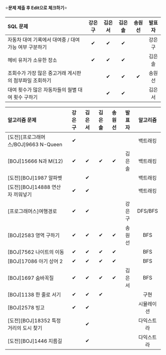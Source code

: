 ⭐**문제 제출 후 Edit으로 체크하기**⭐

|SQL 문제                                               |강은구|김은서|김은솔|송원선|발표자|
|:------------------------------------------------------|:----:|:----:|:----:|:----:|:-----:|
|자동차 대여 기록에서 대여중 / 대여 가능 여부 구분하기      |   ✔ |  ✔   |  ✔  |      | 강은구 |
|헤비 유저가 소유한 장소                                  | ✔   |   ✔  |  ✔  |      | 김은솔 |
|조회수가 가장 많은 중고거래 게시판의 첨부파일 조회하기     |      |   ✔  |   ✔  |  ✔    | 송원선 |
|대여 횟수가 많은 자동차들의 월별 대여 횟수 구하기          |      |   ✔  |  ✔  |      | 김은서 |

|알고리즘 문제                              |강은구|김은서|김은솔|송원선|발표자|알고리즘|
|:------------------------------------------|:----:|:----:|:----:|:----:|:----:|:------:|
|[도전][프로그래머스/BOJ]9663 N-Queen       |  ✔  |      |      |      |      |백트래킹|
|[BOJ]15666 N과 M(12)                      |  ✔  |  ✔   |   ✔ |   ✔   | 김은솔|백트래킹|
|[도전][BOJ]1987 알파벳                     |      | ✔   |      |      |      |백트래킹|
|[도전][BOJ]14888 연산자 끼워넣기           |  ✔  |  ✔  |      |      |      |백트래킹|
|[프로그래머스]여행경로                     |  ✔   |  ✔  |      |      | 강은구| DFS/BFS |
|[BOJ]2583 영역 구하기                      |  ✔  |  ✔  |  ✔   |   ✔   | 송원선| BFS |
|[BOJ]7562 나이트의 이동                    |  ✔  |  ✔  |   ✔  |   ✔  |      | BFS |
|[BOJ]17086 아기 상어 2                     |  ✔  |  ✔  |  ✔   |  ✔    |      | BFS |
|[BOJ]1697 숨바꼭질                         |  ✔  |  ✔  |  ✔   |  ✔    | 김은서| BFS |
|[BOJ]1138 한 줄로 서기                     |  ✔  |  ✔  |  ✔    |      |      | 구현 |
|[BOJ]2578 빙고                             |  ✔  |  ✔  |      |      |      | 시뮬레이션 |
|[도전][BOJ]18352 특정 거리의 도시 찾기       |      |  ✔  |      |      |      | 다익스트라 |
|[도전][BOJ]1446 지름길                      |      |  ✔  |      |      |      | 다익스트라 |
